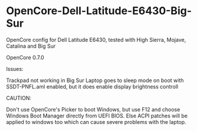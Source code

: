# OpenCore-Dell-Latitude-E6430-Big-Sur
OpenCore config for Dell Latitude E6430, tested with High Sierra, Mojave, Catalina and Big Sur

OpenCore 0.7.0

Issues: 

Trackpad not working in Big Sur
Laptop goes to sleep mode on boot with SSDT-PNFL.aml enabled, but it does enable display brightness controll

CAUTION:

Don't use OpenCore's Picker to boot Windows, but use F12 and choose Windows Boot Manager directly from UEFI BIOS. 
Else ACPI patches will be applied to windows too which can cause severe problems with the laptop.
